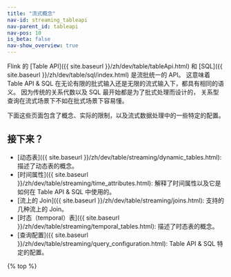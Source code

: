 ```yaml
---
title: "流式概念"
nav-id: streaming_tableapi
nav-parent_id: tableapi
nav-pos: 10
is_beta: false
nav-show_overview: true
---
```

<!--
Licensed to the Apache Software Foundation (ASF) under one
or more contributor license agreements.  See the NOTICE file
distributed with this work for additional information
regarding copyright ownership.  The ASF licenses this file
to you under the Apache License, Version 2.0 (the
"License"); you may not use this file except in compliance
with the License.  You may obtain a copy of the License at

  http://www.apache.org/licenses/LICENSE-2.0

Unless required by applicable law or agreed to in writing,
software distributed under the License is distributed on an
"AS IS" BASIS, WITHOUT WARRANTIES OR CONDITIONS OF ANY
KIND, either express or implied.  See the License for the
specific language governing permissions and limitations
under the License.
-->

Flink 的 [Table API]({{ site.baseurl }}/zh/dev/table/tableApi.html) 和 [SQL]({{ site.baseurl }}/zh/dev/table/sql/index.html) 是流批统一的 API。
这意味着 Table API & SQL 在无论有限的批式输入还是无限的流式输入下，都具有相同的语义。
因为传统的关系代数以及 SQL 最开始都是为了批式处理而设计的，
关系型查询在流式场景下不如在批式场景下容易懂。

下面这些页面包含了概念、实际的限制，以及流式数据处理中的一些特定的配置。

接下来？
-----------------

* [动态表]({{ site.baseurl }}/zh/dev/table/streaming/dynamic_tables.html): 描述了动态表的概念。
* [时间属性]({{ site.baseurl }}/zh/dev/table/streaming/time_attributes.html): 解释了时间属性以及它是如何在 Table API & SQL 中使用的。
* [流上的 Join]({{ site.baseurl }}/zh/dev/table/streaming/joins.html): 支持的几种流上的 Join。
* [时态（temporal）表]({{ site.baseurl }}/zh/dev/table/streaming/temporal_tables.html): 描述了时态表的概念。
* [查询配置]({{ site.baseurl }}/zh/dev/table/streaming/query_configuration.html): Table API & SQL 特定的配置。

{% top %}
